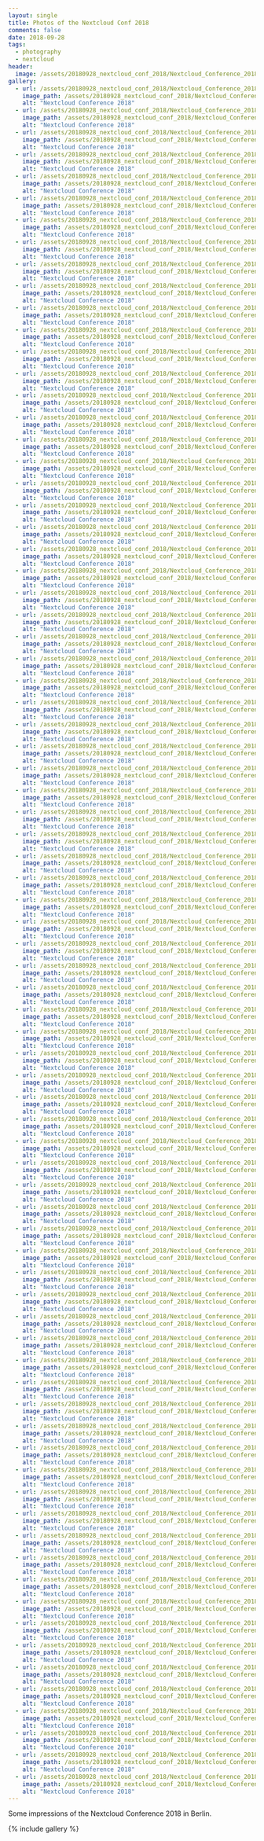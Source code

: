 ```yaml
---
layout: single
title: Photos of the Nextcloud Conf 2018
comments: false
date: 2018-09-28
tags:
  - photography
  - nextcloud
header:
  image: /assets/20180928_nextcloud_conf_2018/Nextcloud_Conference_2018_24.jpg
gallery:
  - url: /assets/20180928_nextcloud_conf_2018/Nextcloud_Conference_2018_01.jpg
    image_path: /assets/20180928_nextcloud_conf_2018/Nextcloud_Conference_2018_01.jpg
    alt: "Nextcloud Conference 2018"
  - url: /assets/20180928_nextcloud_conf_2018/Nextcloud_Conference_2018_02.jpg
    image_path: /assets/20180928_nextcloud_conf_2018/Nextcloud_Conference_2018_02.jpg
    alt: "Nextcloud Conference 2018"
  - url: /assets/20180928_nextcloud_conf_2018/Nextcloud_Conference_2018_04.jpg
    image_path: /assets/20180928_nextcloud_conf_2018/Nextcloud_Conference_2018_04.jpg
    alt: "Nextcloud Conference 2018"
  - url: /assets/20180928_nextcloud_conf_2018/Nextcloud_Conference_2018_05.jpg
    image_path: /assets/20180928_nextcloud_conf_2018/Nextcloud_Conference_2018_05.jpg
    alt: "Nextcloud Conference 2018"
  - url: /assets/20180928_nextcloud_conf_2018/Nextcloud_Conference_2018_06.jpg
    image_path: /assets/20180928_nextcloud_conf_2018/Nextcloud_Conference_2018_06.jpg
    alt: "Nextcloud Conference 2018"
  - url: /assets/20180928_nextcloud_conf_2018/Nextcloud_Conference_2018_07.jpg
    image_path: /assets/20180928_nextcloud_conf_2018/Nextcloud_Conference_2018_07.jpg
    alt: "Nextcloud Conference 2018"
  - url: /assets/20180928_nextcloud_conf_2018/Nextcloud_Conference_2018_08.jpg
    image_path: /assets/20180928_nextcloud_conf_2018/Nextcloud_Conference_2018_08.jpg
    alt: "Nextcloud Conference 2018"
  - url: /assets/20180928_nextcloud_conf_2018/Nextcloud_Conference_2018_09.jpg
    image_path: /assets/20180928_nextcloud_conf_2018/Nextcloud_Conference_2018_09.jpg
    alt: "Nextcloud Conference 2018"
  - url: /assets/20180928_nextcloud_conf_2018/Nextcloud_Conference_2018_10.jpg
    image_path: /assets/20180928_nextcloud_conf_2018/Nextcloud_Conference_2018_10.jpg
    alt: "Nextcloud Conference 2018"
  - url: /assets/20180928_nextcloud_conf_2018/Nextcloud_Conference_2018_11.jpg
    image_path: /assets/20180928_nextcloud_conf_2018/Nextcloud_Conference_2018_11.jpg
    alt: "Nextcloud Conference 2018"
  - url: /assets/20180928_nextcloud_conf_2018/Nextcloud_Conference_2018_12.jpg
    image_path: /assets/20180928_nextcloud_conf_2018/Nextcloud_Conference_2018_12.jpg
    alt: "Nextcloud Conference 2018"
  - url: /assets/20180928_nextcloud_conf_2018/Nextcloud_Conference_2018_13.jpg
    image_path: /assets/20180928_nextcloud_conf_2018/Nextcloud_Conference_2018_13.jpg
    alt: "Nextcloud Conference 2018"
  - url: /assets/20180928_nextcloud_conf_2018/Nextcloud_Conference_2018_14.jpg
    image_path: /assets/20180928_nextcloud_conf_2018/Nextcloud_Conference_2018_14.jpg
    alt: "Nextcloud Conference 2018"
  - url: /assets/20180928_nextcloud_conf_2018/Nextcloud_Conference_2018_15.jpg
    image_path: /assets/20180928_nextcloud_conf_2018/Nextcloud_Conference_2018_15.jpg
    alt: "Nextcloud Conference 2018"
  - url: /assets/20180928_nextcloud_conf_2018/Nextcloud_Conference_2018_16.jpg
    image_path: /assets/20180928_nextcloud_conf_2018/Nextcloud_Conference_2018_16.jpg
    alt: "Nextcloud Conference 2018"
  - url: /assets/20180928_nextcloud_conf_2018/Nextcloud_Conference_2018_17.jpg
    image_path: /assets/20180928_nextcloud_conf_2018/Nextcloud_Conference_2018_17.jpg
    alt: "Nextcloud Conference 2018"
  - url: /assets/20180928_nextcloud_conf_2018/Nextcloud_Conference_2018_18.jpg
    image_path: /assets/20180928_nextcloud_conf_2018/Nextcloud_Conference_2018_18.jpg
    alt: "Nextcloud Conference 2018"
  - url: /assets/20180928_nextcloud_conf_2018/Nextcloud_Conference_2018_19.jpg
    image_path: /assets/20180928_nextcloud_conf_2018/Nextcloud_Conference_2018_19.jpg
    alt: "Nextcloud Conference 2018"
  - url: /assets/20180928_nextcloud_conf_2018/Nextcloud_Conference_2018_20.jpg
    image_path: /assets/20180928_nextcloud_conf_2018/Nextcloud_Conference_2018_20.jpg
    alt: "Nextcloud Conference 2018"
  - url: /assets/20180928_nextcloud_conf_2018/Nextcloud_Conference_2018_21.jpg
    image_path: /assets/20180928_nextcloud_conf_2018/Nextcloud_Conference_2018_21.jpg
    alt: "Nextcloud Conference 2018"
  - url: /assets/20180928_nextcloud_conf_2018/Nextcloud_Conference_2018_22.jpg
    image_path: /assets/20180928_nextcloud_conf_2018/Nextcloud_Conference_2018_22.jpg
    alt: "Nextcloud Conference 2018"
  - url: /assets/20180928_nextcloud_conf_2018/Nextcloud_Conference_2018_23.jpg
    image_path: /assets/20180928_nextcloud_conf_2018/Nextcloud_Conference_2018_23.jpg
    alt: "Nextcloud Conference 2018"
  - url: /assets/20180928_nextcloud_conf_2018/Nextcloud_Conference_2018_24.jpg
    image_path: /assets/20180928_nextcloud_conf_2018/Nextcloud_Conference_2018_24.jpg
    alt: "Nextcloud Conference 2018"
  - url: /assets/20180928_nextcloud_conf_2018/Nextcloud_Conference_2018_25.jpg
    image_path: /assets/20180928_nextcloud_conf_2018/Nextcloud_Conference_2018_25.jpg
    alt: "Nextcloud Conference 2018"
  - url: /assets/20180928_nextcloud_conf_2018/Nextcloud_Conference_2018_26.jpg
    image_path: /assets/20180928_nextcloud_conf_2018/Nextcloud_Conference_2018_26.jpg
    alt: "Nextcloud Conference 2018"
  - url: /assets/20180928_nextcloud_conf_2018/Nextcloud_Conference_2018_27.jpg
    image_path: /assets/20180928_nextcloud_conf_2018/Nextcloud_Conference_2018_27.jpg
    alt: "Nextcloud Conference 2018"
  - url: /assets/20180928_nextcloud_conf_2018/Nextcloud_Conference_2018_28.jpg
    image_path: /assets/20180928_nextcloud_conf_2018/Nextcloud_Conference_2018_28.jpg
    alt: "Nextcloud Conference 2018"
  - url: /assets/20180928_nextcloud_conf_2018/Nextcloud_Conference_2018_29.jpg
    image_path: /assets/20180928_nextcloud_conf_2018/Nextcloud_Conference_2018_29.jpg
    alt: "Nextcloud Conference 2018"
  - url: /assets/20180928_nextcloud_conf_2018/Nextcloud_Conference_2018_31.jpg
    image_path: /assets/20180928_nextcloud_conf_2018/Nextcloud_Conference_2018_31.jpg
    alt: "Nextcloud Conference 2018"
  - url: /assets/20180928_nextcloud_conf_2018/Nextcloud_Conference_2018_32.jpg
    image_path: /assets/20180928_nextcloud_conf_2018/Nextcloud_Conference_2018_32.jpg
    alt: "Nextcloud Conference 2018"
  - url: /assets/20180928_nextcloud_conf_2018/Nextcloud_Conference_2018_33.jpg
    image_path: /assets/20180928_nextcloud_conf_2018/Nextcloud_Conference_2018_33.jpg
    alt: "Nextcloud Conference 2018"
  - url: /assets/20180928_nextcloud_conf_2018/Nextcloud_Conference_2018_34.jpg
    image_path: /assets/20180928_nextcloud_conf_2018/Nextcloud_Conference_2018_34.jpg
    alt: "Nextcloud Conference 2018"
  - url: /assets/20180928_nextcloud_conf_2018/Nextcloud_Conference_2018_35.jpg
    image_path: /assets/20180928_nextcloud_conf_2018/Nextcloud_Conference_2018_35.jpg
    alt: "Nextcloud Conference 2018"
  - url: /assets/20180928_nextcloud_conf_2018/Nextcloud_Conference_2018_36.jpg
    image_path: /assets/20180928_nextcloud_conf_2018/Nextcloud_Conference_2018_36.jpg
    alt: "Nextcloud Conference 2018"
  - url: /assets/20180928_nextcloud_conf_2018/Nextcloud_Conference_2018_37.jpg
    image_path: /assets/20180928_nextcloud_conf_2018/Nextcloud_Conference_2018_37.jpg
    alt: "Nextcloud Conference 2018"
  - url: /assets/20180928_nextcloud_conf_2018/Nextcloud_Conference_2018_38.jpg
    image_path: /assets/20180928_nextcloud_conf_2018/Nextcloud_Conference_2018_38.jpg
    alt: "Nextcloud Conference 2018"
  - url: /assets/20180928_nextcloud_conf_2018/Nextcloud_Conference_2018_39.jpg
    image_path: /assets/20180928_nextcloud_conf_2018/Nextcloud_Conference_2018_39.jpg
    alt: "Nextcloud Conference 2018"
  - url: /assets/20180928_nextcloud_conf_2018/Nextcloud_Conference_2018_40.jpg
    image_path: /assets/20180928_nextcloud_conf_2018/Nextcloud_Conference_2018_40.jpg
    alt: "Nextcloud Conference 2018"
  - url: /assets/20180928_nextcloud_conf_2018/Nextcloud_Conference_2018_41.jpg
    image_path: /assets/20180928_nextcloud_conf_2018/Nextcloud_Conference_2018_41.jpg
    alt: "Nextcloud Conference 2018"
  - url: /assets/20180928_nextcloud_conf_2018/Nextcloud_Conference_2018_42.jpg
    image_path: /assets/20180928_nextcloud_conf_2018/Nextcloud_Conference_2018_42.jpg
    alt: "Nextcloud Conference 2018"
  - url: /assets/20180928_nextcloud_conf_2018/Nextcloud_Conference_2018_43.jpg
    image_path: /assets/20180928_nextcloud_conf_2018/Nextcloud_Conference_2018_43.jpg
    alt: "Nextcloud Conference 2018"
  - url: /assets/20180928_nextcloud_conf_2018/Nextcloud_Conference_2018_44.jpg
    image_path: /assets/20180928_nextcloud_conf_2018/Nextcloud_Conference_2018_44.jpg
    alt: "Nextcloud Conference 2018"
  - url: /assets/20180928_nextcloud_conf_2018/Nextcloud_Conference_2018_45.jpg
    image_path: /assets/20180928_nextcloud_conf_2018/Nextcloud_Conference_2018_45.jpg
    alt: "Nextcloud Conference 2018"
  - url: /assets/20180928_nextcloud_conf_2018/Nextcloud_Conference_2018_46.jpg
    image_path: /assets/20180928_nextcloud_conf_2018/Nextcloud_Conference_2018_46.jpg
    alt: "Nextcloud Conference 2018"
  - url: /assets/20180928_nextcloud_conf_2018/Nextcloud_Conference_2018_47.jpg
    image_path: /assets/20180928_nextcloud_conf_2018/Nextcloud_Conference_2018_47.jpg
    alt: "Nextcloud Conference 2018"
  - url: /assets/20180928_nextcloud_conf_2018/Nextcloud_Conference_2018_48.jpg
    image_path: /assets/20180928_nextcloud_conf_2018/Nextcloud_Conference_2018_48.jpg
    alt: "Nextcloud Conference 2018"
  - url: /assets/20180928_nextcloud_conf_2018/Nextcloud_Conference_2018_49.jpg
    image_path: /assets/20180928_nextcloud_conf_2018/Nextcloud_Conference_2018_49.jpg
    alt: "Nextcloud Conference 2018"
  - url: /assets/20180928_nextcloud_conf_2018/Nextcloud_Conference_2018_50.jpg
    image_path: /assets/20180928_nextcloud_conf_2018/Nextcloud_Conference_2018_50.jpg
    alt: "Nextcloud Conference 2018"
  - url: /assets/20180928_nextcloud_conf_2018/Nextcloud_Conference_2018_51.jpg
    image_path: /assets/20180928_nextcloud_conf_2018/Nextcloud_Conference_2018_51.jpg
    alt: "Nextcloud Conference 2018"
  - url: /assets/20180928_nextcloud_conf_2018/Nextcloud_Conference_2018_52.jpg
    image_path: /assets/20180928_nextcloud_conf_2018/Nextcloud_Conference_2018_52.jpg
    alt: "Nextcloud Conference 2018"
  - url: /assets/20180928_nextcloud_conf_2018/Nextcloud_Conference_2018_53.jpg
    image_path: /assets/20180928_nextcloud_conf_2018/Nextcloud_Conference_2018_53.jpg
    alt: "Nextcloud Conference 2018"
  - url: /assets/20180928_nextcloud_conf_2018/Nextcloud_Conference_2018_54.jpg
    image_path: /assets/20180928_nextcloud_conf_2018/Nextcloud_Conference_2018_54.jpg
    alt: "Nextcloud Conference 2018"
  - url: /assets/20180928_nextcloud_conf_2018/Nextcloud_Conference_2018_55.jpg
    image_path: /assets/20180928_nextcloud_conf_2018/Nextcloud_Conference_2018_55.jpg
    alt: "Nextcloud Conference 2018"
  - url: /assets/20180928_nextcloud_conf_2018/Nextcloud_Conference_2018_56.jpg
    image_path: /assets/20180928_nextcloud_conf_2018/Nextcloud_Conference_2018_56.jpg
    alt: "Nextcloud Conference 2018"
  - url: /assets/20180928_nextcloud_conf_2018/Nextcloud_Conference_2018_57.jpg
    image_path: /assets/20180928_nextcloud_conf_2018/Nextcloud_Conference_2018_57.jpg
    alt: "Nextcloud Conference 2018"
  - url: /assets/20180928_nextcloud_conf_2018/Nextcloud_Conference_2018_58.jpg
    image_path: /assets/20180928_nextcloud_conf_2018/Nextcloud_Conference_2018_58.jpg
    alt: "Nextcloud Conference 2018"
  - url: /assets/20180928_nextcloud_conf_2018/Nextcloud_Conference_2018_59.jpg
    image_path: /assets/20180928_nextcloud_conf_2018/Nextcloud_Conference_2018_59.jpg
    alt: "Nextcloud Conference 2018"
  - url: /assets/20180928_nextcloud_conf_2018/Nextcloud_Conference_2018_60.jpg
    image_path: /assets/20180928_nextcloud_conf_2018/Nextcloud_Conference_2018_60.jpg
    alt: "Nextcloud Conference 2018"
  - url: /assets/20180928_nextcloud_conf_2018/Nextcloud_Conference_2018_61.jpg
    image_path: /assets/20180928_nextcloud_conf_2018/Nextcloud_Conference_2018_61.jpg
    alt: "Nextcloud Conference 2018"
  - url: /assets/20180928_nextcloud_conf_2018/Nextcloud_Conference_2018_62.jpg
    image_path: /assets/20180928_nextcloud_conf_2018/Nextcloud_Conference_2018_62.jpg
    alt: "Nextcloud Conference 2018"
  - url: /assets/20180928_nextcloud_conf_2018/Nextcloud_Conference_2018_63.jpg
    image_path: /assets/20180928_nextcloud_conf_2018/Nextcloud_Conference_2018_63.jpg
    alt: "Nextcloud Conference 2018"
  - url: /assets/20180928_nextcloud_conf_2018/Nextcloud_Conference_2018_64.jpg
    image_path: /assets/20180928_nextcloud_conf_2018/Nextcloud_Conference_2018_64.jpg
    alt: "Nextcloud Conference 2018"
  - url: /assets/20180928_nextcloud_conf_2018/Nextcloud_Conference_2018_65.jpg
    image_path: /assets/20180928_nextcloud_conf_2018/Nextcloud_Conference_2018_65.jpg
    alt: "Nextcloud Conference 2018"
  - url: /assets/20180928_nextcloud_conf_2018/Nextcloud_Conference_2018_66.jpg
    image_path: /assets/20180928_nextcloud_conf_2018/Nextcloud_Conference_2018_66.jpg
    alt: "Nextcloud Conference 2018"
  - url: /assets/20180928_nextcloud_conf_2018/Nextcloud_Conference_2018_67.jpg
    image_path: /assets/20180928_nextcloud_conf_2018/Nextcloud_Conference_2018_67.jpg
    alt: "Nextcloud Conference 2018"
  - url: /assets/20180928_nextcloud_conf_2018/Nextcloud_Conference_2018_68.jpg
    image_path: /assets/20180928_nextcloud_conf_2018/Nextcloud_Conference_2018_68.jpg
    alt: "Nextcloud Conference 2018"
  - url: /assets/20180928_nextcloud_conf_2018/Nextcloud_Conference_2018_69.jpg
    image_path: /assets/20180928_nextcloud_conf_2018/Nextcloud_Conference_2018_69.jpg
    alt: "Nextcloud Conference 2018"
  - url: /assets/20180928_nextcloud_conf_2018/Nextcloud_Conference_2018_72.jpg
    image_path: /assets/20180928_nextcloud_conf_2018/Nextcloud_Conference_2018_72.jpg
    alt: "Nextcloud Conference 2018"
  - url: /assets/20180928_nextcloud_conf_2018/Nextcloud_Conference_2018_77.jpg
    image_path: /assets/20180928_nextcloud_conf_2018/Nextcloud_Conference_2018_77.jpg
    alt: "Nextcloud Conference 2018"
  - url: /assets/20180928_nextcloud_conf_2018/Nextcloud_Conference_2018_78.jpg
    image_path: /assets/20180928_nextcloud_conf_2018/Nextcloud_Conference_2018_78.jpg
    alt: "Nextcloud Conference 2018"
  - url: /assets/20180928_nextcloud_conf_2018/Nextcloud_Conference_2018_79.jpg
    image_path: /assets/20180928_nextcloud_conf_2018/Nextcloud_Conference_2018_79.jpg
    alt: "Nextcloud Conference 2018"
  - url: /assets/20180928_nextcloud_conf_2018/Nextcloud_Conference_2018_80.jpg
    image_path: /assets/20180928_nextcloud_conf_2018/Nextcloud_Conference_2018_80.jpg
    alt: "Nextcloud Conference 2018"
  - url: /assets/20180928_nextcloud_conf_2018/Nextcloud_Conference_2018_81.jpg
    image_path: /assets/20180928_nextcloud_conf_2018/Nextcloud_Conference_2018_81.jpg
    alt: "Nextcloud Conference 2018"
  - url: /assets/20180928_nextcloud_conf_2018/Nextcloud_Conference_2018_82.jpg
    image_path: /assets/20180928_nextcloud_conf_2018/Nextcloud_Conference_2018_82.jpg
    alt: "Nextcloud Conference 2018"
  - url: /assets/20180928_nextcloud_conf_2018/Nextcloud_Conference_2018_83.jpg
    image_path: /assets/20180928_nextcloud_conf_2018/Nextcloud_Conference_2018_83.jpg
    alt: "Nextcloud Conference 2018"
  - url: /assets/20180928_nextcloud_conf_2018/Nextcloud_Conference_2018_84.jpg
    image_path: /assets/20180928_nextcloud_conf_2018/Nextcloud_Conference_2018_84.jpg
    alt: "Nextcloud Conference 2018"
  - url: /assets/20180928_nextcloud_conf_2018/Nextcloud_Conference_2018_85.jpg
    image_path: /assets/20180928_nextcloud_conf_2018/Nextcloud_Conference_2018_85.jpg
    alt: "Nextcloud Conference 2018"
  - url: /assets/20180928_nextcloud_conf_2018/Nextcloud_Conference_2018_86.jpg
    image_path: /assets/20180928_nextcloud_conf_2018/Nextcloud_Conference_2018_86.jpg
    alt: "Nextcloud Conference 2018"
---
```


Some impressions of the Nextcloud Conference 2018 in Berlin.

{% include gallery %}
